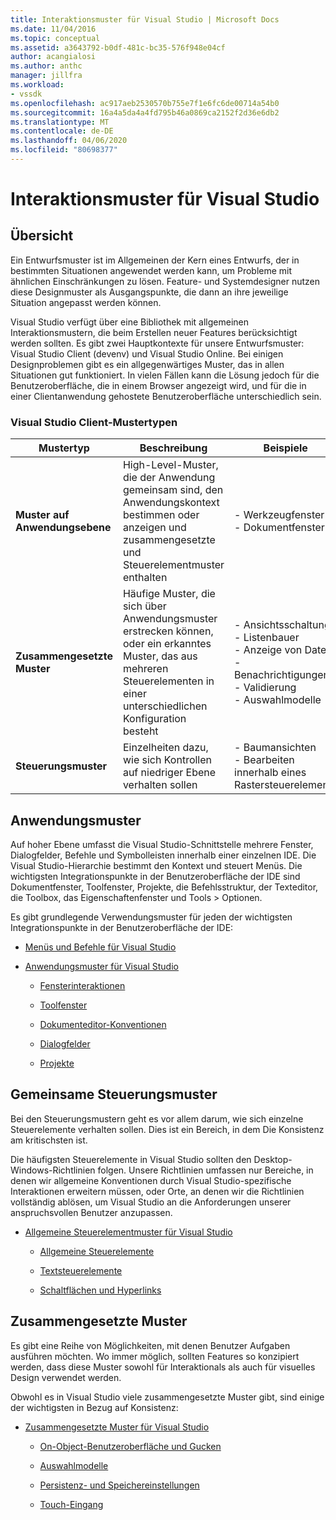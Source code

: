```yaml
---
title: Interaktionsmuster für Visual Studio | Microsoft Docs
ms.date: 11/04/2016
ms.topic: conceptual
ms.assetid: a3643792-b0df-481c-bc35-576f948e04cf
author: acangialosi
ms.author: anthc
manager: jillfra
ms.workload:
- vssdk
ms.openlocfilehash: ac917aeb2530570b755e7f1e6fc6de00714a54b0
ms.sourcegitcommit: 16a4a5da4a4fd795b46a0869ca2152f2d36e6db2
ms.translationtype: MT
ms.contentlocale: de-DE
ms.lasthandoff: 04/06/2020
ms.locfileid: "80698377"
---
```

# <a name="interaction-patterns-for-visual-studio"></a>Interaktionsmuster für Visual Studio
## <a name="overview"></a>Übersicht
 Ein Entwurfsmuster ist im Allgemeinen der Kern eines Entwurfs, der in bestimmten Situationen angewendet werden kann, um Probleme mit ähnlichen Einschränkungen zu lösen. Feature- und Systemdesigner nutzen diese Designmuster als Ausgangspunkte, die dann an ihre jeweilige Situation angepasst werden können.

 Visual Studio verfügt über eine Bibliothek mit allgemeinen Interaktionsmustern, die beim Erstellen neuer Features berücksichtigt werden sollten. Es gibt zwei Hauptkontexte für unsere Entwurfsmuster: Visual Studio Client (devenv) und Visual Studio Online. Bei einigen Designproblemen gibt es ein allgegenwärtiges Muster, das in allen Situationen gut funktioniert. In vielen Fällen kann die Lösung jedoch für die Benutzeroberfläche, die in einem Browser angezeigt wird, und für die in einer Clientanwendung gehostete Benutzeroberfläche unterschiedlich sein.

### <a name="visual-studio-client-pattern-types"></a>Visual Studio Client-Mustertypen

|Mustertyp|Beschreibung|Beispiele|
|------------------|-----------------|--------------|
|**Muster auf Anwendungsebene**|High-Level-Muster, die der Anwendung gemeinsam sind, den Anwendungskontext bestimmen oder anzeigen und zusammengesetzte und Steuerelementmuster enthalten|- Werkzeugfenster<br />- Dokumentfenster|
|**Zusammengesetzte Muster**|Häufige Muster, die sich über Anwendungsmuster erstrecken können, oder ein erkanntes Muster, das aus mehreren Steuerelementen in einer unterschiedlichen Konfiguration besteht|- Ansichtsschaltung<br />- Listenbauer<br />- Anzeige von Daten<br />- Benachrichtigungen<br />- Validierung<br />- Auswahlmodelle|
|**Steuerungsmuster**|Einzelheiten dazu, wie sich Kontrollen auf niedriger Ebene verhalten sollen|- Baumansichten<br />- Bearbeiten innerhalb eines Rastersteuerelements|

## <a name="application-patterns"></a>Anwendungsmuster
 Auf hoher Ebene umfasst die Visual Studio-Schnittstelle mehrere Fenster, Dialogfelder, Befehle und Symbolleisten innerhalb einer einzelnen IDE. Die Visual Studio-Hierarchie bestimmt den Kontext und steuert Menüs. Die wichtigsten Integrationspunkte in der Benutzeroberfläche der IDE sind Dokumentfenster, Toolfenster, Projekte, die Befehlsstruktur, der Texteditor, die Toolbox, das Eigenschaftenfenster und Tools > Optionen.

 Es gibt grundlegende Verwendungsmuster für jeden der wichtigsten Integrationspunkte in der Benutzeroberfläche der IDE:

- [Menüs und Befehle für Visual Studio](../../extensibility/ux-guidelines/menus-and-commands-for-visual-studio.md)

- [Anwendungsmuster für Visual Studio](../../extensibility/ux-guidelines/application-patterns-for-visual-studio.md)

  - [Fensterinteraktionen](../../extensibility/ux-guidelines/application-patterns-for-visual-studio.md#BKMK_WindowInteractions)

  - [Toolfenster](../../extensibility/ux-guidelines/application-patterns-for-visual-studio.md#BKMK_ToolWindows)

  - [Dokumenteditor-Konventionen](../../extensibility/ux-guidelines/application-patterns-for-visual-studio.md#BKMK_DocumentEditorConventions)

  - [Dialogfelder](../../extensibility/ux-guidelines/application-patterns-for-visual-studio.md#BKMK_Dialogs)

  - [Projekte](../../extensibility/ux-guidelines/application-patterns-for-visual-studio.md#BKMK_Projects)

## <a name="common-control-patterns"></a>Gemeinsame Steuerungsmuster
 Bei den Steuerungsmustern geht es vor allem darum, wie sich einzelne Steuerelemente verhalten sollen. Dies ist ein Bereich, in dem Die Konsistenz am kritischsten ist.

 Die häufigsten Steuerelemente in Visual Studio sollten den Desktop-Windows-Richtlinien folgen. Unsere Richtlinien umfassen nur Bereiche, in denen wir allgemeine Konventionen durch Visual Studio-spezifische Interaktionen erweitern müssen, oder Orte, an denen wir die Richtlinien vollständig ablösen, um Visual Studio an die Anforderungen unserer anspruchsvollen Benutzer anzupassen.

- [Allgemeine Steuerelementmuster für Visual Studio](../../extensibility/ux-guidelines/common-control-patterns-for-visual-studio.md)

  - [Allgemeine Steuerelemente](../../extensibility/ux-guidelines/common-control-patterns-for-visual-studio.md#BKMK_CommonControls)

  - [Textsteuerelemente](../../extensibility/ux-guidelines/common-control-patterns-for-visual-studio.md#BKMK_TextControls)

  - [Schaltflächen und Hyperlinks](../../extensibility/ux-guidelines/common-control-patterns-for-visual-studio.md#BKMK_ButtonsAndHyperlinks)

## <a name="composite-patterns"></a>Zusammengesetzte Muster
 Es gibt eine Reihe von Möglichkeiten, mit denen Benutzer Aufgaben ausführen möchten. Wo immer möglich, sollten Features so konzipiert werden, dass diese Muster sowohl für Interaktionals als auch für visuelles Design verwendet werden.

 Obwohl es in Visual Studio viele zusammengesetzte Muster gibt, sind einige der wichtigsten in Bezug auf Konsistenz:

- [Zusammengesetzte Muster für Visual Studio](../../extensibility/ux-guidelines/composite-patterns-for-visual-studio.md)

  - [On-Object-Benutzeroberfläche und Gucken](../../extensibility/ux-guidelines/composite-patterns-for-visual-studio.md#BKMK_OnObjectUI)

  - [Auswahlmodelle](../../extensibility/ux-guidelines/composite-patterns-for-visual-studio.md#BKMK_SelectionModels)

  - [Persistenz- und Speichereinstellungen](../../extensibility/ux-guidelines/composite-patterns-for-visual-studio.md#BKMK_PersistenceAndSavingSettings)

  - [Touch-Eingang](../../extensibility/ux-guidelines/composite-patterns-for-visual-studio.md#BKMK_TouchInput)
